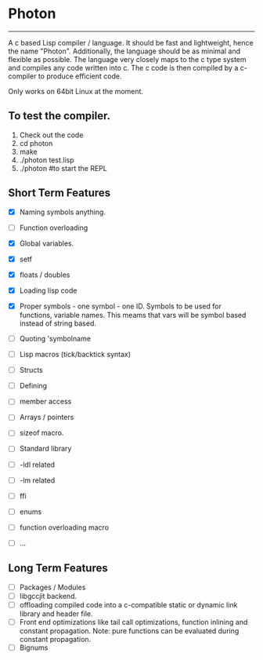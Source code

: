 # Photon
---------
A c based Lisp compiler / language. It should be fast and lightweight, hence the name "Photon". Additionally, the language should be as minimal and flexible as possible. The language very closely maps to the c type system and compiles any code written into c. The c code is then compiled by a c-compiler to produce efficient code.

Only works on 64bit Linux at the moment.

To test the compiler.
---------------------

1. Check out the code
2. cd photon
3. make
4. ./photon test.lisp
5. ./photon \#to start the REPL

Short Term Features
--------
* [x] Naming symbols anything.
* [ ] Function overloading
* [x] Global variables.
* [x] setf
* [x] floats / doubles
* [x] Loading lisp code
* [x] Proper symbols -  one symbol - one ID. Symbols to be used for functions, variable names. This meams that vars will be symbol based instead of string based.
* [ ] Quoting 'symbolname
* [ ] Lisp macros (tick/backtick syntax)
* [ ] Structs
 * [ ] Defining
 * [ ] member access
* [ ] Arrays / pointers
* [ ] sizeof macro.
* [ ] Standard library
 * [ ] -ldl related
 * [ ] -lm related
* [ ] ffi
* [ ] enums
* [ ] function overloading macro
* [ ] ...


Long Term Features
---------
* [ ] Packages / Modules
* [ ] libgccjit backend.
* [ ] offloading compiled code into a c-compatible static or dynamic link library and header file.
* [ ] Front end optimizations like tail call optimizations, function inlining and constant propagation. Note: pure functions can be evaluated during constant propagation.
* [ ] Bignums
